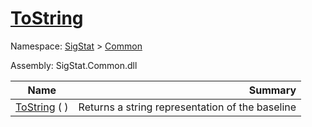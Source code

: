 # [ToString](./Baseline-100663332.md)

Namespace: [SigStat]() > [Common](./../README.md)

Assembly: SigStat.Common.dll

| Name | Summary  |
| ------| -----------:|
| [ToString](./Baseline-100663332.md) (  ) | Returns a string representation of the baseline
